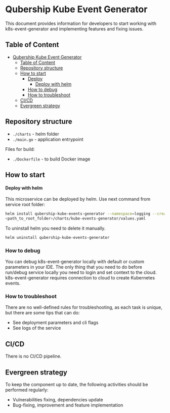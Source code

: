 # Qubership Kube Event Generator

This document provides information for developers to start working with k8s-event-generator
and implementing features and fixing issues.

## Table of Content

* [Qubership Kube Event Generator](#qubership-kube-event-generator)
  * [Table of Content](#table-of-content)
  * [Repository structure](#repository-structure)
  * [How to start](#how-to-start)
    * [Deploy](#deploy)
      * [Deploy with helm](#deploy-with-helm)
    * [How to debug](#how-to-debug)
    * [How to troubleshoot](#how-to-troubleshoot)
  * [CI/CD](#cicd)
  * [Evergreen strategy](#evergreen-strategy)

## Repository structure

* `./charts` - helm folder
* `./main.go` - application entrypoint

Files for build:

* `./Dockerfile` - to build Docker image

## How to start

#### Deploy with helm

This microservice can be deployed by helm. Use next command from service root folder:

```bash
helm install qubership-kube-events-generator --namespace=logging --create-namespace charts/kube-events-generator -f 
<path_to_root_folder>/charts/kube-events-generator/values.yaml
```

To uninstall helm you need to delete it manually.

```bash
helm uninstall qubership-kube-events-generator
```

### How to debug

You can debug k8s-event-generator locally with default or custom parameters in your IDE.
The only thing that you need to do before run/debug service locally you need to login and set context to the cloud.
k8s-event-generator requires connection to cloud to create Kubernetes events.

### How to troubleshoot

There are no well-defined rules for troubleshooting, as each task is unique, but there are some tips that can do:

* See deployment parameters and cli flags
* See logs of the service

## CI/CD

There is no CI/CD pipeline.

## Evergreen strategy

To keep the component up to date, the following activities should be performed regularly:

* Vulnerabilities fixing, dependencies update
* Bug-fixing, improvement and feature implementation
